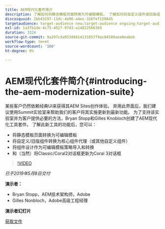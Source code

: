 ```yaml
---
title: AEM现代化套件简介
description: 了解如何将静态模板页面转换为可编辑模板。 了解如何将自定义组件或旧版组件转换为核心组件代理等。
discoiquuid: 2bb43197-11dc-4e96-a4ec-326fef150845
targetaudience: target-audience new;target-audience ongoing;target-audience upgrader
exl-id: 1a3fb1de-4c75-4527-9743-a14822566369
duration: 3324
source-git-commit: 9a297cda953d4414131657f9ac84580aea0eabeb
workflow-type: tm+mt
source-wordcount: '160'
ht-degree: 0%

---
```


# AEM现代化套件简介{#introducing-the-aem-modernization-suite}

某些客户仍然依赖经典UI来获得其AEM Sites创作体验。 弃用此界面后，我们建议使用Summit实验室来帮助我们的客户将其实施更新到最新功能。 为了支持该实验室并为客户提供必要的方法，Bryan Stopp和Gilles Knobloch创建了AEM现代化工具套件。  了解此新工具的功能后，您可以：

* 将静态模板页面转换为可编辑模板
* 将自定义/旧版组件转换为核心组件代理（或其他自定义组件）
* 将组件设计作为可编辑模板策略导入和转换
* 和（当然）将Classic/Coral2对话框更新为Coral 3对话框

>[!VIDEO](https://video.tv.adobe.com/v/27322?quality=9)

*已于2019年5月8日交付*

**演示者：**

* Bryan Stopp，AEM技术架构师，Adobe
* Gilles Nonbloch，Adobe高级工程经理

**演示者幻灯片**

[获取文件](assets/modernization-toolsaemgems.pdf)
